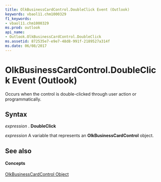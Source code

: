 ```yaml
---
title: OlkBusinessCardControl.DoubleClick Event (Outlook)
keywords: vbaol11.chm1000329
f1_keywords:
- vbaol11.chm1000329
ms.prod: outlook
api_name:
- Outlook.OlkBusinessCardControl.DoubleClick
ms.assetid: 872535e7-e9e7-48d8-991f-2189527a314f
ms.date: 06/08/2017
---
```



# OlkBusinessCardControl.DoubleClick Event (Outlook)

Occurs when the control is double-clicked through user action or programmatically.


## Syntax

 _expression_ . **DoubleClick**

 _expression_ A variable that represents an **OlkBusinessCardControl** object.


## See also


#### Concepts


[OlkBusinessCardControl Object](olkbusinesscardcontrol-object-outlook.md)


